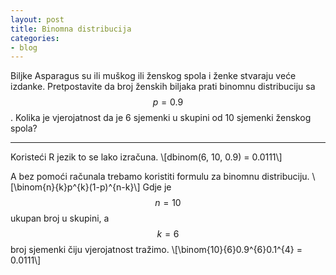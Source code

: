 ```yaml
---
layout: post
title: Binomna distribucija
categories:
- blog
---
```

Biljke Asparagus su ili muškog ili ženskog spola i ženke stvaraju veće izdanke. Pretpostavite da broj ženskih biljaka prati binomnu
distribuciju sa $$p=0.9$$. Kolika je vjerojatnost da je 6 sjemenki u skupini od 10 sjemenki ženskog spola?

---

Koristeći R jezik to se lako izračuna.
\\[dbinom(6, 10, 0.9) = 0.0111\\]

A bez pomoći računala trebamo koristiti formulu za binomnu distribuciju.
\\[\binom{n}{k}p^{k}(1-p)^{n-k}\\]
Gdje je $$n=10$$ ukupan broj u skupini, a $$k=6$$ broj sjemenki čiju vjerojatnost tražimo.
\\[\binom{10}{6}0.9^{6}0.1^{4} = 0.0111\\]
